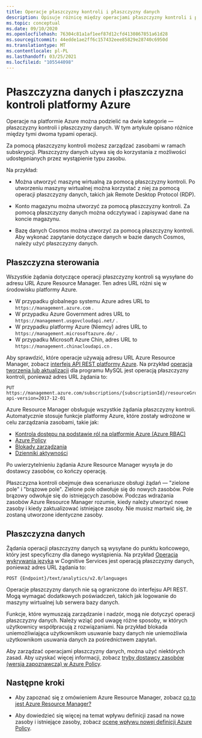 ```yaml
---
title: Operacje płaszczyzny kontroli i płaszczyzny danych
description: Opisuje różnicę między operacjami płaszczyzny kontroli i płaszczyzny danych. Operacje płaszczyzny kontroli są obsługiwane przez Azure Resource Manager. Operacje płaszczyzny danych są obsługiwane przez usługę.
ms.topic: conceptual
ms.date: 09/10/2020
ms.openlocfilehash: 76304c81a1af1eef87d12cfd4130867851a61d28
ms.sourcegitcommit: 44edde1ae2ff6c157432eee85829e28740c6950d
ms.translationtype: MT
ms.contentlocale: pl-PL
ms.lasthandoff: 03/25/2021
ms.locfileid: "105544098"
---
```

# <a name="azure-control-plane-and-data-plane"></a>Płaszczyzna danych i płaszczyzna kontroli platformy Azure

Operacje na platformie Azure można podzielić na dwie kategorie — płaszczyzny kontroli i płaszczyzny danych. W tym artykule opisano różnice między tymi dwoma typami operacji.

Za pomocą płaszczyzny kontroli możesz zarządzać zasobami w ramach subskrypcji. Płaszczyzny danych używa się do korzystania z możliwości udostępnianych przez wystąpienie typu zasobu.

Na przykład:

* Można utworzyć maszynę wirtualną za pomocą płaszczyzny kontroli. Po utworzeniu maszyny wirtualnej można korzystać z niej za pomocą operacji płaszczyzny danych, takich jak Remote Desktop Protocol (RDP).

* Konto magazynu można utworzyć za pomocą płaszczyzny kontroli. Za pomocą płaszczyzny danych można odczytywać i zapisywać dane na koncie magazynu.

* Bazę danych Cosmos można utworzyć za pomocą płaszczyzny kontroli. Aby wykonać zapytanie dotyczące danych w bazie danych Cosmos, należy użyć płaszczyzny danych.

## <a name="control-plane"></a>Płaszczyzna sterowania

Wszystkie żądania dotyczące operacji płaszczyzny kontroli są wysyłane do adresu URL Azure Resource Manager. Ten adres URL różni się w środowisku platformy Azure.

* W przypadku globalnego systemu Azure adres URL to `https://management.azure.com` .
* W przypadku Azure Government adres URL to `https://management.usgovcloudapi.net/` .
* W przypadku platformy Azure (Niemcy) adres URL to `https://management.microsoftazure.de/` .
* W przypadku Microsoft Azure Chin, adres URL to `https://management.chinacloudapi.cn` .

Aby sprawdzić, które operacje używają adresu URL Azure Resource Manager, zobacz [interfejs API REST platformy Azure](/rest/api/azure/). Na przykład [operacja tworzenia lub aktualizacji](/rest/api/mysql/databases/createorupdate) dla programu MySQL jest operacją płaszczyzny kontroli, ponieważ adres URL żądania to:

```http
PUT https://management.azure.com/subscriptions/{subscriptionId}/resourceGroups/{resourceGroupName}/providers/Microsoft.DBforMySQL/servers/{serverName}/databases/{databaseName}?api-version=2017-12-01
```

Azure Resource Manager obsługuje wszystkie żądania płaszczyzny kontroli. Automatycznie stosuje funkcje platformy Azure, które zostały wdrożone w celu zarządzania zasobami, takie jak:

* [Kontrola dostępu na podstawie ról na platformie Azure (Azure RBAC)](../../role-based-access-control/overview.md)
* [Azure Policy](../../governance/policy/overview.md)
* [Blokady zarządzania](lock-resources.md)
* [Dzienniki aktywności](view-activity-logs.md)

Po uwierzytelnieniu żądania Azure Resource Manager wysyła je do dostawcy zasobów, co kończy operację.

Płaszczyzna kontroli obejmuje dwa scenariusze obsługi żądań — "zielone pole" i "brązowe pole". Zielone pole odwołuje się do nowych zasobów. Pole brązowy odwołuje się do istniejących zasobów. Podczas wdrażania zasobów Azure Resource Manager rozumie, kiedy należy utworzyć nowe zasoby i kiedy zaktualizować istniejące zasoby. Nie musisz martwić się, że zostaną utworzone identyczne zasoby.

## <a name="data-plane"></a>Płaszczyzna danych

Żądania operacji płaszczyzny danych są wysyłane do punktu końcowego, który jest specyficzny dla danego wystąpienia. Na przykład [Operacja wykrywania języka](/azure/cognitive-services/text-analytics/how-tos/text-analytics-how-to-language-detection) w Cognitive Services jest operacją płaszczyzny danych, ponieważ adres URL żądania to:

```http
POST {Endpoint}/text/analytics/v2.0/languages
```

Operacje płaszczyzny danych nie są ograniczone do interfejsu API REST. Mogą wymagać dodatkowych poświadczeń, takich jak logowanie do maszyny wirtualnej lub serwera bazy danych.

Funkcje, które wymuszają zarządzanie i nadzór, mogą nie dotyczyć operacji płaszczyzny danych. Należy wziąć pod uwagę różne sposoby, w których użytkownicy współpracują z rozwiązaniami. Na przykład blokada uniemożliwiająca użytkownikom usuwanie bazy danych nie uniemożliwia użytkownikom usuwania danych za pośrednictwem zapytań.

Aby zarządzać operacjami płaszczyzny danych, można użyć niektórych zasad. Aby uzyskać więcej informacji, zobacz [tryby dostawcy zasobów (wersja zapoznawcza) w Azure Policy](../../governance/policy/concepts/definition-structure.md#resource-provider-modes).

## <a name="next-steps"></a>Następne kroki

* Aby zapoznać się z omówieniem Azure Resource Manager, zobacz [co to jest Azure Resource Manager?](overview.md)

* Aby dowiedzieć się więcej na temat wpływu definicji zasad na nowe zasoby i istniejące zasoby, zobacz [ocenę wpływu nowej definicji Azure Policy](../../governance/policy/concepts/evaluate-impact.md).

